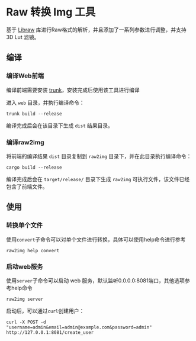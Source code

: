 # Raw 转换 Img 工具

基于 [Libraw](https://www.libraw.org/) 库进行Raw格式的解析，并且添加了一系列参数进行调整，并支持 3D Lut 滤镜。 

## 编译

### 编译Web前端

编译前端需要安装 [trunk](https://trunkrs.dev/)，安装完成后使用该工具进行编译

进入 `web` 目录，并执行编译命令：

```shell
trunk build --release
```
编译完成后会在该目录下生成 `dist` 结果目录。

### 编译raw2img
将前端的编译结果 `dist` 目录复制到 `raw2img` 目录下，并在此目录执行编译命令：

```shell
cargo build --release
```
编译完成后会在 `target/release/` 目录下生成 `raw2img` 可执行文件，该文件已经包含了前端文件。

## 使用

### 转换单个文件

使用`convert`子命令可以对单个文件进行转换，具体可以使用help命令进行参考

```shell
raw2img help convert
```

### 启动web服务

使用`server`子命令可以启动 web 服务，默认监听0.0.0.0:8081端口，其他选项参考help命令

```shell
raw2img server
```

启动后，可以通过`curl`创建用户：

```shell
curl -X POST -d "username=admin&email=admin@example.com&password=admin" http://127.0.0.1:8081/create_user
```